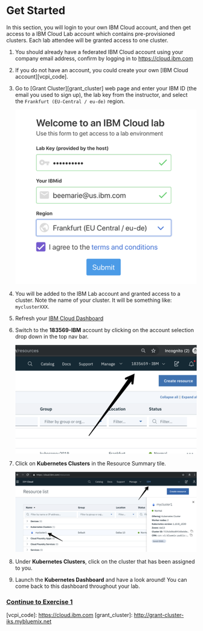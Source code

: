 # Get Started
In this section, you will login to your own IBM Cloud account, and then get access to a IBM Cloud Lab account which contains pre-provisioned clusters. Each lab attendee will be granted access to one cluster.

1. You should already have a federated IBM Cloud account using your company email address, confirm by logging in to https://cloud.ibm.com

1. If you do not have an account, you could create your own [IBM Cloud account][vcpi_code].

1. Go to [Grant Cluster][grant_cluster] web page and enter your IBM ID (the email you used to sign up), the lab key from the instructor, and select the `Frankfurt (EU-Central / eu-de)` region.

    ![](README_images/get-clusters.png)

1. You will be added to the IBM Lab account and granted access to a cluster. Note the name of your cluster. It will be something like: `myclusterXXX`.

1. Refresh your [IBM Cloud Dashboard](https://cloud.ibm.com)

1. Switch to the **183569-IBM** account by clicking on the account selection drop down in the top nav bar.

   ![](README_images/ibmaccount.png)

1. Click on **Kubernetes Clusters** in the Resource Summary tile.

    ![](README_images/dashboard.png)

1.  Under **Kubernetes Clusters**, click on the cluster that has been assigned to you.

1. Launch the **Kubernetes Dashboard** and have a look around! You can come back to this dashboard throughout your lab.

### [Continue to Exercise 1](/workshop/exercise-1/README.md)


[vcpi_code]: https://cloud.ibm.com <!-- put the vcpi URL here -->
[grant_cluster]: http://grant-cluster-iks.mybluemix.net <!-- put the grant cluster URL here -->
